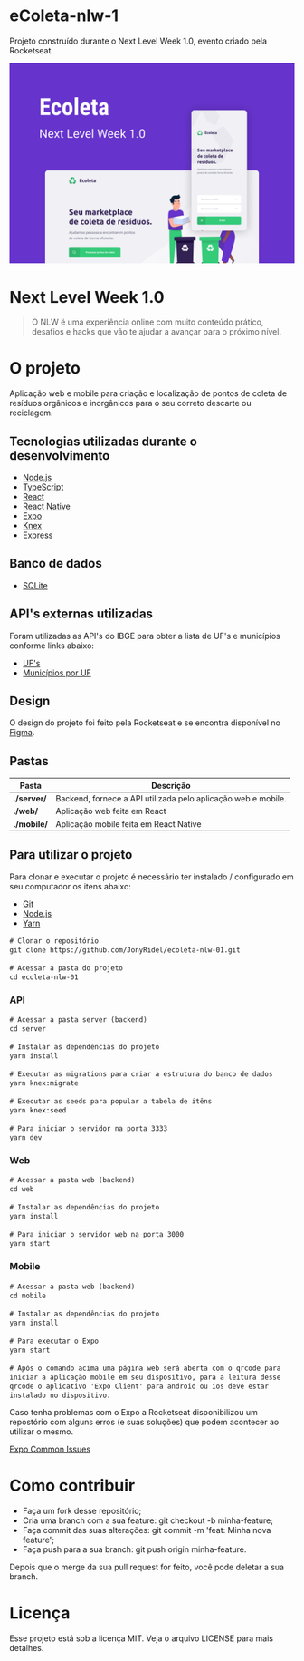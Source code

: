 # eColeta-nlw-1
Projeto construído durante o Next Level Week 1.0, evento criado pela Rocketseat

![alt](Capa.png)

# Next Level Week 1.0
>O NLW é uma experiência online com
muito conteúdo prático, desafios e
hacks que vão te ajudar a avançar para
o próximo nível. 

# O projeto
Aplicação web e mobile para criação e localização de pontos de coleta de resíduos orgânicos e inorgânicos para o seu correto descarte ou reciclagem.

## Tecnologias utilizadas durante o desenvolvimento
- [Node.js](https://nodejs.org/en/)
- [TypeScript](https://www.typescriptlang.org/)
- [React](https://reactjs.org/)
- [React Native](https://reactnative.dev/)
- [Expo](https://expo.io/)
- [Knex](http://knexjs.org/)
- [Express](https://expressjs.com/pt-br/)

## Banco de dados
 - [SQLite](https://www.sqlite.org/index.htmllink)

## API's externas utilizadas
Foram utilizadas as API's do IBGE para obter a lista de UF's e municípios conforme links abaixo:
- [UF's](https://servicodados.ibge.gov.br/api/docs/localidades?versao=1#api-UFs-estadosGet)
- [Municípios por UF](https://servicodados.ibge.gov.br/api/docs/localidades?versao=1#api-Municipios-estadosUFMunicipiosGet)

## Design
O design do projeto foi feito pela Rocketseat e se encontra disponível no [Figma](https://www.figma.com/file/Byw4X5etg8VCmezueyhzkC/Ecoleta-(Starter)?node-id=136%3A546).

## Pastas
Pasta | Descrição
------|----------
**./server/** | Backend, fornece a API utilizada pelo aplicação web e mobile.
**./web/** | Aplicação web feita em React
**./mobile/** | Aplicação mobile feita em React Native

## Para utilizar o projeto

Para clonar e executar o projeto é necessário ter instalado / configurado em seu computador os itens abaixo:
- [Git](https://git-scm.com/)
- [Node.js](https://nodejs.org/en/)
- [Yarn](https://yarnpkg.com/)

```
# Clonar o repositório
git clone https://github.com/JonyRidel/ecoleta-nlw-01.git

# Acessar a pasta do projeto
cd ecoleta-nlw-01

```

### API
```
# Acessar a pasta server (backend)
cd server

# Instalar as dependências do projeto
yarn install

# Executar as migrations para criar a estrutura do banco de dados
yarn knex:migrate

# Executar as seeds para popular a tabela de itêns
yarn knex:seed

# Para iniciar o servidor na porta 3333
yarn dev
```

### Web
```
# Acessar a pasta web (backend)
cd web

# Instalar as dependências do projeto
yarn install

# Para iniciar o servidor web na porta 3000
yarn start
```
### Mobile
```
# Acessar a pasta web (backend)
cd mobile

# Instalar as dependências do projeto
yarn install

# Para executar o Expo
yarn start

# Após o comando acima uma página web será aberta com o qrcode para iniciar a aplicação mobile em seu dispositivo, para a leitura desse qrcode o aplicativo 'Expo Client' para android ou ios deve estar instalado no dispositivo.

```
Caso tenha problemas com o Expo a Rocketseat disponibilizou um repostório com alguns erros (e suas soluções) que podem acontecer ao utilizar o mesmo.

[Expo Common Issues](https://github.com/Rocketseat/expo-common-issues)

# Como contribuir

- Faça um fork desse repositório;
- Cria uma branch com a sua feature: git checkout -b minha-feature;
- Faça commit das suas alterações: git commit -m 'feat: Minha nova feature';
- Faça push para a sua branch: git push origin minha-feature.

Depois que o merge da sua pull request for feito, você pode deletar a sua branch.

# Licença
Esse projeto está sob a licença MIT. Veja o arquivo LICENSE para mais detalhes.